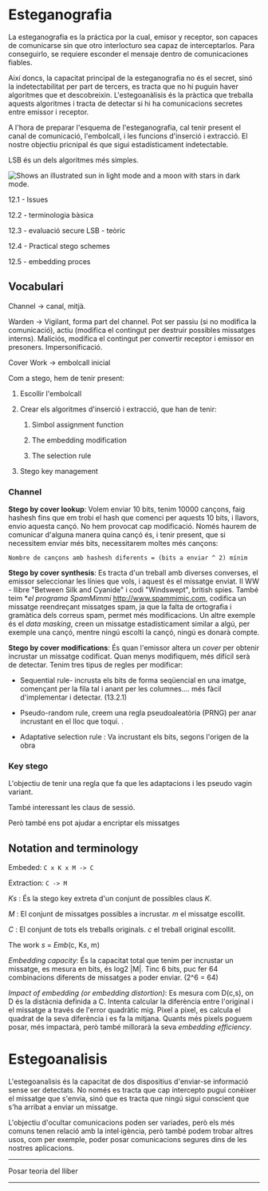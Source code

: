 # Esteganografia

La esteganografia es la práctica por la cual, emisor y receptor, son capaces de comunicarse sin que otro interlocturo sea capaz de interceptarlos. Para conseguirlo, se requiere esconder el mensaje dentro de comunicaciones fiables.


Així doncs, la capacitat principal de la esteganografia no és el secret, sinó la indetectabilitat per part de tercers, es tracta que no hi puguin haver algoritmes que et descobreixin. L'estegoanàlisis és la pràctica que treballa aquests algoritmes i tracta de detectar si hi ha comunicacions secretes entre emissor i receptor.

A l'hora de preparar l'esquema de l'esteganografia, cal tenir present el canal de comunicació, l'embolcall, i les funcions d'inserció i extracció.  El nostre objectiu pricnipal és que sigui estadísticament indetectable.

LSB és un dels algoritmes més simples.

<picture>
  <source media="(prefers-color-scheme: dark)" srcset="[https://user-images.githubusercontent.com/25423296/163456776-7f95b81a-f1ed-45f7-b7ab-8fa810d529fa.png](https://raw.githubusercontent.com/JosepMariaBella/stego.edu/refs/heads/main/scheme_stego.png)">
  <source media="(prefers-color-scheme: light)" srcset="https://user-images.githubusercontent.com/25423296/163456779-a8556205-d0a5-45e2-ac17-42d089e3c3f8.png">
  <img alt="Shows an illustrated sun in light mode and a moon with stars in dark mode." src="https://user-images.githubusercontent.com/25423296/163456779-a8556205-d0a5-45e2-ac17-42d089e3c3f8.png">
</picture>

12.1 - Issues

12.2 - terminologia bàsica

12.3 - evaluació secure LSB - teòric

12.4 - Practical stego schemes

12.5 - embedding proces



## Vocabulari

Channel -> canal, mitjà.

Warden -> Vigilant, forma part del channel. Pot ser passiu (si no modifica la comunicació), actiu (modifica el contingut per destruir possibles missatges interns). Maliciós, modifica el contingut per convertir receptor i emissor en presoners. Impersonificació.

Cover Work -> embolcall inicial

Com a stego, hem de tenir present:



1. Escollir l'embolcall

2. Crear els algoritmes d'inserció i extracció, que han de tenir:

   1. Simbol assignment function

   2. The embedding modification

   3. The selection rule

3. Stego key management



### Channel

**Stego by cover lookup**: Volem enviar 10 bits, tenim 10000 cançons, faig hashesh fins que em trobi el hash que comenci per aquests 10 bits, i llavors, envio aquesta cançó. No hem provocat cap modificació. Només haurem de comunicar d'alguna manera quina cançó és, i tenir present, que si necessitem enviar més bits, necessitarem moltes més cançons:

`Nombre de cançons amb hashesh diferents = (bits a enviar ^ 2) mínim`

**Stego by cover synthesis**: Es tracta d'un treball amb diverses converses, el emissor seleccionar les línies que vols, i aquest és el missatge enviat. II WW - llibre "Between Silk and Cyanide" i codi "Windswept", british spies. També teim **el programa SpamMimmi* http://www.spammimic.com, codifica un missatge reendreçant missatges spam, ja que la falta de ortografia i gramàtica dels correus spam, permet més modificacions. Un altre exemple és el *data masking*, creen un missatge estadísticament similar a algú, per exemple una cançó, mentre ningú escolti la cançó, ningú es donarà compte.

**Stego by cover modifications**: És quan l'emissor altera un *cover* per obtenir incrustar un missatge codificat. Quan menys modifiquem, més difícil serà de detectar. Tenim tres tipus de regles per modificar:

- Sequential rule- incrusta els bits de forma seqüencial en una imatge, començant per la fila tal i anant per les columnes.... més fàcil d'implementar i detectar. (13.2.1)

- Pseudo-random rule, creem una regla pseudoaleatòria (PRNG) per anar incrustant en el lloc que toqui. .

- Adaptative selection rule : Va incrustant els bits, segons l'origen de la obra

### Key stego

L'objectiu de tenir una regla que fa que les adaptacions i les pseudo vagin variant.

També interessant les claus de sessió.

Però també ens pot ajudar a encriptar els missatges



## Notation and terminology

Embeded: `C x K x M -> C`

Extraction: `C -> M`

*K$s$* : És la stego key extreta d'un conjunt de possibles claus *K*.

*M* : El conjunt de missatges possibles a incrustar. *m* el missatge escollit.

*C* : El conjunt de tots els treballs originals. *c* el treball original escollit.

The work *s* = *Emb*(c, K$s$, m)

*Embedding capacity*: És la capacitat total que tenim per incrustar un missatge, es mesura en bits, és log$2$ |M|. Tinc 6 bits, puc fer 64 combinacions diferents de missatges a poder enviar. (2^6 = 64)

*Impact of embedding (or embedding distortion)*:  Es mesura com D(c,s), on D és la distàcnia definida a C. Intenta calcular la diferència entre l'original i el missatge a través de l'error quadràtic mig. Pixel a pixel, es calcula el quadrat de la seva diferència i es fa la mitjana. Quants més pixels poguem posar, més impactarà, però també millorarà la seva *embedding efficiency*.











# Estegoanalisis

L'estegoanalisis és la capacitat de dos dispositius d'enviar-se informació sense ser detectats. No només es tracta que cap intercepto pugui conèixer el missatge que s'envia, sinó que es tracta que ningú sigui conscient que s'ha arribat a enviar un missatge.

L'objectiu d'ocultar comunicacions poden ser variades, però els més comuns tenen relació amb la intel·igència, però també podem trobar altres usos, com per exemple, poder posar comunicacions segures dins de les nostres aplicacions.

-----

Posar teoria del lliber

----
